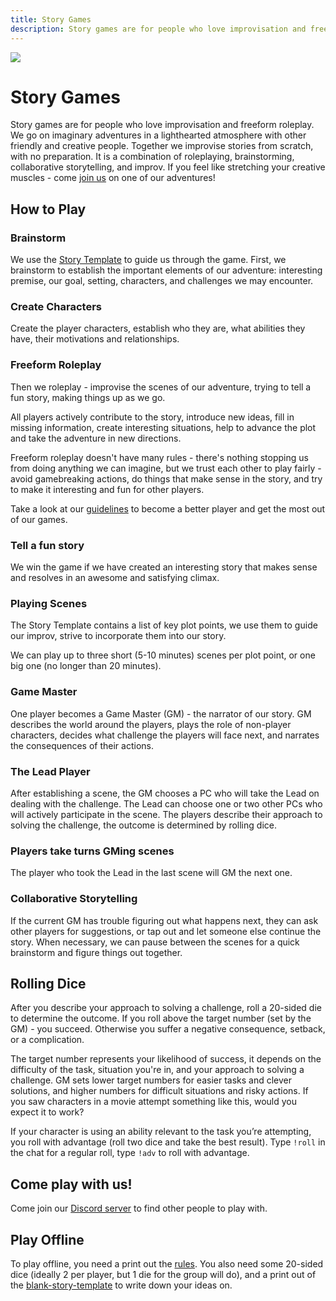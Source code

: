 ```yaml
---
title: Story Games
description: Story games are for people who love improvisation and freeform roleplay. Together we go on imaginary adventures improvised from scratch, with no preparation. We take turns GMing scenes for each other, roleplaying, trying to tell a fun story. Come play with us!
---
```


<img  className="post-header-image" src="/page/story-games/valley-cropped.png"/>

# Story Games

Story games are for people who love improvisation and freeform roleplay. We go on imaginary adventures in a lighthearted atmosphere with other friendly and creative people. Together we improvise stories from scratch, with no preparation. It is a combination of roleplaying, brainstorming, collaborative storytelling, and improv. If you feel like stretching your creative muscles - come [join us](https://discord.gg/gNrJJNMuyD) on one of our adventures!

## How to Play

<div className="columns"> 
<div className="col">

### Brainstorm
We use the <a href="https://docs.google.com/document/d/1Eg6jXg47vivpyKBfPQnO_SKSV0BIO1RMurGhRSc1rDA/" target="_blank">Story Template</a> to guide us through the game. First, we brainstorm to establish the important elements of our adventure: interesting premise, our goal, setting, characters, and challenges we may encounter. 

### Create Characters
Create the player characters, establish who they are, what abilities they have, their motivations and relationships.

### Freeform Roleplay
Then we roleplay - improvise the scenes of our adventure, trying to tell a fun story, making things up as we go. 

All players actively contribute to the story, introduce new ideas, fill in missing information, create interesting situations, help to advance the plot and take the adventure in new directions.

Freeform roleplay doesn't have many rules - there's nothing stopping us from doing anything we can imagine, but we trust each other to play fairly - avoid gamebreaking actions, do things that make sense in the story, and try to make it interesting and fun for other players.

Take a look at our [guidelines](/storygames-guidelines) to become a better player and get the most out of our games.


### Tell a fun story
We win the game if we have created an interesting story that makes sense and resolves in an awesome and satisfying climax.

</div>
<div className="col">

### Playing Scenes
The Story Template contains a list of key plot points, we use them to guide our improv, strive to incorporate them into our story. 

We can play up to three short (5-10 minutes) scenes per plot point, or one big one (no longer than 20 minutes).

### Game Master
One player becomes a Game Master (GM) - the narrator of our story. GM describes the world around the players, plays the role of non-player characters, decides what challenge the players will face next, and narrates the consequences of their actions. 

<!-- The rest of the players play as their characters (PCs). -->

### The Lead Player
After establishing a scene, the GM chooses a PC who will take the Lead on dealing with the challenge. The Lead can choose one or two other PCs who will actively participate in the scene. The players describe their approach to solving the challenge, the outcome is determined by rolling dice.

### Players take turns GMing scenes
The player who took the Lead in the last scene will GM the next one. 

### Collaborative Storytelling
If the current GM has trouble figuring out what happens next, they can ask other players for suggestions, or tap out and let someone else continue the story. When necessary, we can pause between the scenes for a quick brainstorm and figure things out together.

</div>
</div>



<!-- 
## Create your Character

Copy this template, fill it in, post it in the game chat:


> **\*\*Name\*\***: <Character's Name>  
**\*\*Description\*\***: <Who are you? Appearance, personality, occupation, motivations.>  
**\*\*Abilities\*\***: <What can you do? Cool powers, special skills, useful items.>  

You can use <a href="https://playmirage.io/all-powers" target="_blank">this list</a> of cool abilities and items for inspiration.

 -->

<!-- 
> **\*\*Name\*\***: <Character's Name>  
**\*\*Description\*\***: <Who are you? Appearance, occupation, personality, backstory.>  
**\*\*Abilities\*\***: <What can you do? Cool powers, special skills, useful items.>  
**\*\*Motivations\*\***: <What do you want from this quest? What are your goals?>  
**\*\*Relationships\*\***: <Your Connection to another PC and Tension between you.\>  

Motivations and Relationships are filled in during the game, after the brainstorm.  
Pick at least one PC to establish a relationship with.  
Connection -  How do you know each other? What do you think about them?  
Tension - What do you want from them? Why do they refuse to give it to you?  

You can use <a href="/files/character-prompts.pdf" target="_blank">this list</a> of cool abilities, motivations, and relationships for inspiration.

 -->

## Rolling Dice
After you describe your approach to solving a challenge, roll a 20-sided die to determine the outcome. If you roll above the target number (set by the GM) - you succeed. Otherwise you suffer a negative consequence, setback, or a complication. 

The target number represents your likelihood of success, it depends on the difficulty of the task, situation you're in, and your approach to solving a challenge. GM sets lower target numbers for easier tasks and clever solutions, and higher numbers for difficult situations and risky actions. If you saw characters in a movie attempt something like this, would you expect it to work?

If your character is using an ability relevant to the task you’re attempting, you roll with advantage (roll two dice and take the best result). Type `!roll` in the chat for a regular roll, type `!adv` to roll with advantage. 


<!-- 
 -->

<!-- 
After you describe your approach to solving a challenge, roll a 20-sided die to determine outcome. If you roll above the target number (set by the GM) - you succeed. Otherwise you suffer a negative consequence, setback, or a complication.

If your character is using an ability relevant to the task you’re attempting, you roll with advantage (roll two dice and take the best result).  

 Type `!roll` in the chat for a regular roll, type `!adv` to roll with advantage. 

### Setting a target number
The GM considers the difficulty of the task, situation the players are in, and their approach to solving the challenge. GM uses their common sense to decide how likely the players are to succeed. Set lower numbers for easier tasks or clever solutions, set higher numbers for difficult challenges or reckless actions. If you saw characters in a movie attempt something like this, would you expect it to work?

### Consequences
The situation always changes after a roll, moving the characters closer to or farther away from their goals. Each outcome moves the plot forward, takes the story in a different direction. Failure always leads to consequences - the characters suffer a temporary defeat, face a complication, or have to try a different approach.

### Action and Combat Scenes
Don't roll for separate attacks or actions. Use the dice to determine the outcomes of decisive moments in the conflict, dramatically interesting turning points. 

Resolve most fights in one roll. Describe how you're fighting, roll to see if you win. Defeating a fearsome enemy (like a dragon) may require 2-4 challenges (get close enough while avoiding it's attacks, pry open one of it's scales, land a killing blow).

Players don't die, but you can describe how they got hurt and take it into account when deciding the difficulty of future challenges. If the situation gets severe, players may be forced to escape or be left at the mercy of their enemies.

 -->

<!-- 
Use the dice to determine the outcomes of decisive moments in the conflict, dramatically interesting turning points, not individual actions. Describe how you're fighting, roll once to determine whether you win or lose.

Defeating a fearsome enemy (like a dragon) might require several challenges (get close enough while avoiding it's attacks, back it into a corner, pry open one of it's scales, use teamwork to land a killing blow), but it never happens blow-by-blow.

If players backed into a corner, and the situation gets severe
Players don't have healthbars, but you can describe how they got hurt, making it more difficult to fight, and take it into account when setting target numbers for future challenges. Players don't die, but they can be forced to escape, get captured, left at the mercy of their enemies.
 -->

<!-- Don't roll for separate attacks in a fight. Describe how you're fighting, narrate and roleplay a cool action scene, and roll once to determine whether you win or lose.  -->
<!-- 
outcome of the scene.
Roll a 20-sided die to determine successes/failures of major actions, significant outcomes. If you roll above the target number (set by the GM depending on the difficulty of the task) - you succeed, otherwise you fail. On a failed roll, you can reroll the die at a cost of suffering a negative consequence, setback, complication, or taking a riskier option. 

(set by the GM depending on the difficulty of the challenge and your approach to solving it)
Otherwise you fail and suffer a negative consequence, setback or complication that moves you farther away from your goals.

If you roll 1 - you suffer a severe setback, making your goal more difficult to achive.

The situation always changes after a roll, for good or ill, each outcome pushes the story forward. Failures always create new situations, the result is never "nothing happens". They change the story, make the scene end badly for the character, move you farther away from your goals, making them more difficult to achieve. When you fail - you or GM describe how this failure results in a complication/setback at your personal character goal, or at the main goal the party is pursuing on this quest.

If your character is using an ability or an item relevant to the task you’re attempting, you roll with advantage (roll two dice and take the best result).  
Type `!roll` in the chat for a regular roll, type `!adv` to roll with advantage.
 -->


## Come play with us!
Come join our [Discord server](https://discord.gg/gNrJJNMuyD) to find other people to play with.

## Play Offline
To play offline, you need a print out the <a href="/page/story-games/story-games.pdf" target="_blank">rules</a>. You also need some 20-sided dice (ideally 2 per player, but 1 die for the group will do), and a print out of the <a href="/page/story-games/storygames-template.pdf" target="_blank">blank-story-template</a> to write down your ideas on.
